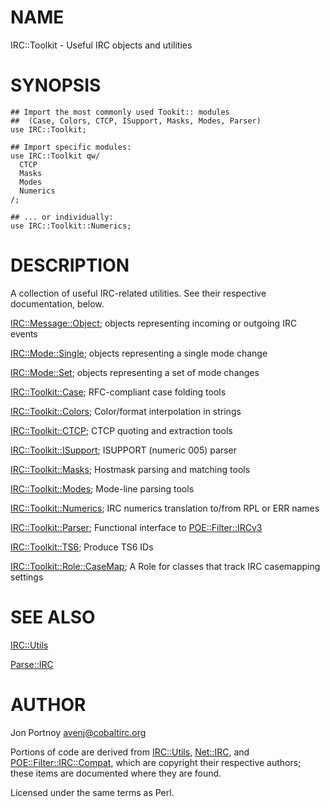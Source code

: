 # NAME

IRC::Toolkit - Useful IRC objects and utilities

# SYNOPSIS

    ## Import the most commonly used Tookit:: modules
    ##  (Case, Colors, CTCP, ISupport, Masks, Modes, Parser)
    use IRC::Toolkit;

    ## Import specific modules:
    use IRC::Toolkit qw/
      CTCP
      Masks
      Modes
      Numerics
    /;

    ## ... or individually:
    use IRC::Toolkit::Numerics;

# DESCRIPTION

A collection of useful IRC-related utilities. See their respective
documentation, below.

[IRC::Message::Object](http://search.cpan.org/perldoc?IRC::Message::Object); objects representing incoming or outgoing IRC events

[IRC::Mode::Single](http://search.cpan.org/perldoc?IRC::Mode::Single); objects representing a single mode change

[IRC::Mode::Set](http://search.cpan.org/perldoc?IRC::Mode::Set); objects representing a set of mode changes

[IRC::Toolkit::Case](http://search.cpan.org/perldoc?IRC::Toolkit::Case); RFC-compliant case folding tools

[IRC::Toolkit::Colors](http://search.cpan.org/perldoc?IRC::Toolkit::Colors); Color/format interpolation in strings

[IRC::Toolkit::CTCP](http://search.cpan.org/perldoc?IRC::Toolkit::CTCP); CTCP quoting and extraction tools

[IRC::Toolkit::ISupport](http://search.cpan.org/perldoc?IRC::Toolkit::ISupport); ISUPPORT (numeric 005) parser

[IRC::Toolkit::Masks](http://search.cpan.org/perldoc?IRC::Toolkit::Masks); Hostmask parsing and matching tools

[IRC::Toolkit::Modes](http://search.cpan.org/perldoc?IRC::Toolkit::Modes); Mode-line parsing tools

[IRC::Toolkit::Numerics](http://search.cpan.org/perldoc?IRC::Toolkit::Numerics); IRC numerics translation to/from RPL or ERR names

[IRC::Toolkit::Parser](http://search.cpan.org/perldoc?IRC::Toolkit::Parser); Functional interface to [POE::Filter::IRCv3](http://search.cpan.org/perldoc?POE::Filter::IRCv3)

[IRC::Toolkit::TS6](http://search.cpan.org/perldoc?IRC::Toolkit::TS6); Produce TS6 IDs

[IRC::Toolkit::Role::CaseMap](http://search.cpan.org/perldoc?IRC::Toolkit::Role::CaseMap); A Role for classes that track IRC casemapping
settings

# SEE ALSO

[IRC::Utils](http://search.cpan.org/perldoc?IRC::Utils)

[Parse::IRC](http://search.cpan.org/perldoc?Parse::IRC)

# AUTHOR

Jon Portnoy <avenj@cobaltirc.org>

Portions of code are derived from [IRC::Utils](http://search.cpan.org/perldoc?IRC::Utils), [Net::IRC](http://search.cpan.org/perldoc?Net::IRC), and
[POE::Filter::IRC::Compat](http://search.cpan.org/perldoc?POE::Filter::IRC::Compat), which are copyright their respective authors;
these items are documented where they are found.

Licensed under the same terms as Perl.
